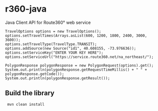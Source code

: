 # r360-java
Java Client API for Route360° web service

    TravelOptions options = new TravelOptions();
    options.setTravelTimes(Arrays.asList(600, 1200, 1800, 2400, 3000, 3600));
    options.setTravelType(TravelType.TRANSIT);
    options.addSource(new Source("id1", 40.608155, -73.976636));
    options.setServiceKey("ENTER YOUR KEY HERE");
    options.setServiceUrl("https://service.route360.net/na_northeast/");
		
    PolygonResponse polygonResponse = new PolygonRequest(options).get();
    System.out.println(polygonResponse.getRequestTimeMillis() + " " + polygonResponse.getCode());
    System.out.println(polygonResponse.getResult());

## Build the library

     mvn clean install

